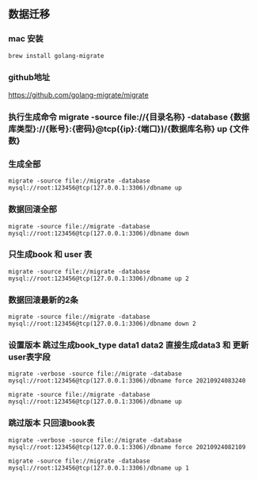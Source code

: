 ## 数据迁移

### mac 安装
```shell
brew install golang-migrate
```

### github地址 
https://github.com/golang-migrate/migrate


### 执行生成命令 migrate -source file://{目录名称} -database {数据库类型}://{账号}:{密码}@tcp({ip}:{端口})/{数据库名称} up {文件数}
### 生成全部
```shell
migrate -source file://migrate -database mysql://root:123456@tcp(127.0.0.1:3306)/dbname up
```

### 数据回滚全部
```shell
migrate -source file://migrate -database mysql://root:123456@tcp(127.0.0.1:3306)/dbname down
```

### 只生成book 和 user 表
```shell
migrate -source file://migrate -database mysql://root:123456@tcp(127.0.0.1:3306)/dbname up 2
```

### 数据回滚最新的2条
```shell
migrate -source file://migrate -database mysql://root:123456@tcp(127.0.0.1:3306)/dbname down 2
```


### 设置版本 跳过生成book_type data1 data2 直接生成data3 和 更新 user表字段
```shell
migrate -verbose -source file://migrate -database mysql://root:123456@tcp(127.0.0.1:3306)/dbname force 20210924083240
```

```shell
migrate -source file://migrate -database mysql://root:123456@tcp(127.0.0.1:3306)/dbname up
```

### 跳过版本 只回滚book表
```shell
migrate -verbose -source file://migrate -database mysql://root:123456@tcp(127.0.0.1:3306)/dbname force 20210924082109
```

```shell
migrate -source file://migrate -database mysql://root:123456@tcp(127.0.0.1:3306)/dbname up 1
```
